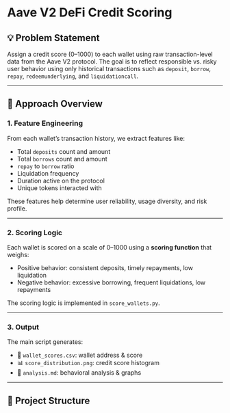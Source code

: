 # Aave V2 DeFi Credit Scoring

## 💡 Problem Statement

Assign a credit score (0–1000) to each wallet using raw transaction-level data from the Aave V2 protocol. The goal is to reflect responsible vs. risky user behavior using only historical transactions such as `deposit`, `borrow`, `repay`, `redeemunderlying`, and `liquidationcall`.

---

## 🔧 Approach Overview

### 1. Feature Engineering

From each wallet’s transaction history, we extract features like:
- Total `deposits` count and amount
- Total `borrows` count and amount
- `repay` to `borrow` ratio
- Liquidation frequency
- Duration active on the protocol
- Unique tokens interacted with

These features help determine user reliability, usage diversity, and risk profile.

---

### 2. Scoring Logic

Each wallet is scored on a scale of 0–1000 using a **scoring function** that weighs:
- Positive behavior: consistent deposits, timely repayments, low liquidation
- Negative behavior: excessive borrowing, frequent liquidations, low repayments

The scoring logic is implemented in `score_wallets.py`.

---

### 3. Output

The main script generates:
- 📄 `wallet_scores.csv`: wallet address & score
- 📊 `score_distribution.png`: credit score histogram
- 📘 `analysis.md`: behavioral analysis & graphs

---

## 📁 Project Structure

